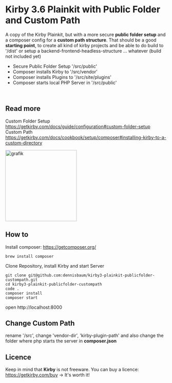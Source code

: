 # Kirby 3.6 Plainkit with Public Folder and Custom Path

A copy of the Kirby Plainkit, but with a more secure **public folder setup** and a composer config for a **custom path structure**. That should be a good **starting point**, to create all kind of kirby projects and be able to do build to '/dist' or setup a backend-frontend-headless-structure ... whatever (build not included yet)

+ Secure Public Folder Setup '/src/public'
+ Composer installs Kirby to '/src/vendor'
+ Composer installs Plugins to '/src/site/plugins'
+ Composer starts local PHP Server in '/src/public'

<br>

## Read more
Custom Folder Setup https://getkirby.com/docs/guide/configuration#custom-folder-setup  
Custom Path https://getkirby.com/docs/cookbook/setup/composer#installing-kirby-to-a-custom-directory

<img width="222" alt="grafik" src="https://user-images.githubusercontent.com/562826/156528957-d8743bca-bc71-46b8-be8a-1dffb7f60e72.png">

## How to
Install composer: https://getcomposer.org/
```
brew install composer
```

Clone Repository, install Kirby and start Server
```
git clone git@github.com:dennisbaum/kirby3-plainkit-publicfolder-custompath.git
cd kirby3-plainkit-publicfolder-custompath
code .
composer install
composer start
```
open http://localhost:8000

## Change Custom Path
rename '/src', change 'vendor-dir', 'kirby-plugin-path' and also change the folder where php starts the server in **composer.json**

## Licence
Keep in mind that **Kirby** is not freeware. You can buy a licence: https://getkirby.com/buy -> It's worth it!
